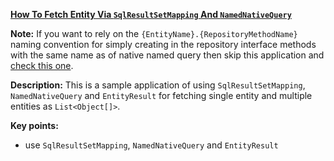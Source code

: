 **[How To Fetch Entity Via `SqlResultSetMapping` And `NamedNativeQuery`](https://github.com/andreipall/Spring-Boot-JPA/tree/master/HibernateSpringBootDtoSqlResultSetMappingAndNamedNativeQueryEntity)**
 
**Note:** If you want to rely on the `{EntityName}.{RepositoryMethodName}` naming convention for simply creating in the repository interface methods with the same name as of native named query then skip this application and [check this one](https://github.com/andreipall/Spring-Boot-JPA/tree/master/HibernateSpringBootDtoSqlResultSetMappingAndNamedNativeQueryEntity2).
 
**Description:** This is a sample application of using `SqlResultSetMapping`, `NamedNativeQuery` and `EntityResult` for fetching single entity and multiple entities as `List<Object[]>`.
 
**Key points:**
- use `SqlResultSetMapping`, `NamedNativeQuery` and `EntityResult`
